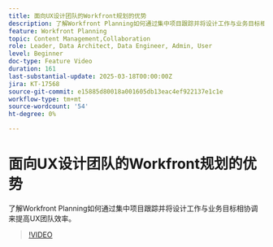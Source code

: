 ```yaml
---
title: 面向UX设计团队的Workfront规划的优势
description: 了解Workfront Planning如何通过集中项目跟踪并将设计工作与业务目标相协调来提高UX团队效率。
feature: Workfront Planning
topic: Content Management,Collaboration
role: Leader, Data Architect, Data Engineer, Admin, User
level: Beginner
doc-type: Feature Video
duration: 161
last-substantial-update: 2025-03-18T00:00:00Z
jira: KT-17568
source-git-commit: e15885d80018a001605db13eac4ef922137e1c1e
workflow-type: tm+mt
source-wordcount: '54'
ht-degree: 0%

---
```



# 面向UX设计团队的Workfront规划的优势

了解Workfront Planning如何通过集中项目跟踪并将设计工作与业务目标相协调来提高UX团队效率。

>[!VIDEO](https://video.tv.adobe.com/v/3452190/?learn=on&enablevpops&captions=chi_hans)

